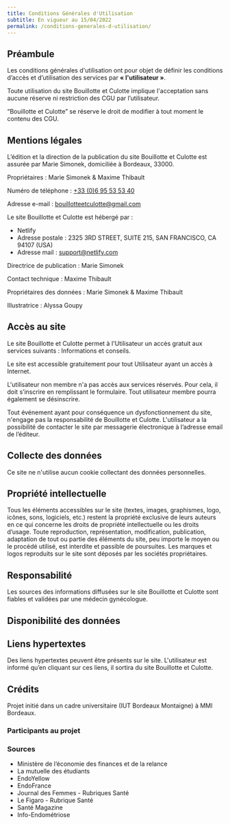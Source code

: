 ```yaml
---
title: Conditions Générales d'Utilisation
subtitle: En vigueur au 15/04/2022
permalink: /conditions-generales-d-utilisation/
---
```


<section class="section">
    <div class="container">
        <div class="row justify-content-center">
            <div class="col-lg-8">
                <h2 class="mb-56"><span>Préambule</span></h2>
                <p>Les conditions générales d'utilisation ont pour objet de définir les conditions d’accès et d’utilisation des services par <b>« l'utilisateur »</b>.</p>
                <p>Toute utilisation du site Bouillotte et Culotte implique l'acceptation sans aucune réserve ni restriction des CGU par l’utilisateur.</p>
                <p>“Bouillotte et Culotte” se réserve le droit de modifier à tout moment le contenu des CGU.</p>
            </div>
        </div>
    </div>
</section>
<section class="section">
    <div class="container">
        <div class="row justify-content-center">
            <div class="col-lg-8">
                <h2 class="mb-56"><span>Mentions légales</span></h2>
                <p>L’édition et la direction de la publication du site Bouillotte et Culotte est assurée par Marie Simonek, domiciliée à Bordeaux, 33000.</p>
                <p>Propriétaires : Marie Simonek & Maxime Thibault</p>
                <p>Numéro de téléphone : <a href="tel:+33 6 95 53 53 40">+33 (0)6 95 53 53 40</a></p>
                <p>Adresse e-mail : <a href="mailto:bouillotteetculotte@gmail.com">bouillotteetculotte@gmail.com</a></p>
                <p>Le site Bouillotte et Culotte est hébergé par :</p>
                <ul>
                    <li>Netlify</li>
                    <li>Adresse postale : 2325 3RD STREET, SUITE 215, SAN FRANCISCO, CA 94107 (USA)</li>
                    <li>Adresse mail : <a href="mailto:support@netlify.com">support@netlify.com</a></li>
                </ul>
                <p>Directrice de publication : Marie Simonek</p>
                <p>Contact technique : Maxime Thibault</p>
                <p>Propriétaires des données : Marie Simonek & Maxime Thibault</p>
                <p>Illustratrice : Alyssa Goupy</p>
            </div>
        </div>
    </div>
</section>
<section class="section">
    <div class="container">
        <div class="row justify-content-center">
            <div class="col-lg-8">
                <h2 class="mb-56"><span>Accès au site</span></h2>
                <p>Le site Bouillotte et Culotte permet à l'Utilisateur un accès gratuit aux services suivants : Informations et conseils.</p>
                <p>Le site est accessible gratuitement pour tout Utilisateur ayant un accès à Internet.</p>
                <p>L'utilisateur non membre n'a pas accès aux services réservés. Pour cela, il doit s’inscrire en remplissant le formulaire. Tout utilisateur membre pourra également se désinscrire.</p>
                <p>Tout événement ayant pour conséquence un dysfonctionnement du site, n'engage pas la responsabilité de Bouillotte et Culotte. L'utilisateur a la possibilité de contacter le site par messagerie électronique à l’adresse email de l’éditeur.</p>
            </div>
        </div>
    </div>
</section>
<section class="section">
    <div class="container">
        <div class="row justify-content-center">
            <div class="col-lg-8">
                <h2 class="mb-56"><span>Collecte des données</span></h2>
                <p>Ce site ne n'utilise aucun cookie collectant des données personnelles.</p>
            </div>
        </div>
    </div>
</section>
<section class="section">
    <div class="container">
        <div class="row justify-content-center">
            <div class="col-lg-8">
                <h2 class="mb-56"><span>Propriété intellectuelle</span></h2>
                <p>Tous les éléments accessibles sur le site (textes, images, graphismes, logo, icônes, sons, logiciels, etc.) restent la propriété exclusive de leurs auteurs en ce qui concerne les droits de propriété intellectuelle ou les droits d’usage. Toute reproduction, représentation, modification, publication, adaptation de tout ou partie des éléments du site, peu importe le moyen ou le procédé utilisé, est interdite et passible de poursuites. Les marques et logos reproduits sur le site sont déposés par les sociétés propriétaires.</p>
            </div>
        </div>
    </div>
</section>
<section class="section">
    <div class="container">
        <div class="row justify-content-center">
            <div class="col-lg-8">
                <h2 class="mb-56"><span>Responsabilité</span></h2>
                <p>Les sources des informations diffusées sur le site Bouillotte et Culotte sont fiables et validées par une médecin gynécologue.</p>
            </div>
        </div>
    </div>
</section>
<section class="section">
    <div class="container">
        <div class="row justify-content-center">
            <div class="col-lg-8">
                <h2 class="mb-56"><span>Disponibilité des données</span></h2>
            </div>
        </div>
    </div>
</section>
<section class="section">
    <div class="container">
        <div class="row justify-content-center">
            <div class="col-lg-8">
                <h2 class="mb-56"><span>Liens hypertextes</span></h2>
                <p>Des liens hypertextes peuvent être présents sur le site. L'utilisateur est informé qu’en cliquant sur ces liens, il sortira du site Bouillotte et Culotte.</p>
            </div>
        </div>
    </div>
</section>
<section class="section">
    <div class="container">
        <div class="row justify-content-center">
            <div class="col-lg-8">
                <h2 class="mb-56"><span>Crédits</span></h2>
                <p>Projet initié dans un cadre universitaire (IUT Bordeaux Montaigne) à MMI Bordeaux.</p>
                <h3>Participants au projet</h3>
                <h3>Sources</h3>
                <ul>
                    <li>Ministère de l’économie des finances et de la relance</li>
                    <li>La mutuelle des étudiants</li>
                    <li>EndoYellow</li>
                    <li>EndoFrance</li>
                    <li>Journal des Femmes - Rubriques Santé</li>
                    <li>Le Figaro - Rubrique Santé</li>
                    <li>Santé Magazine</li>
                    <li>Info-Endométriose</li>
                </ul>
                <!-- <p>Le contenu de ce site a été lu et validé par des gynécologues : Lucio Gambini.</p> -->
            </div>
        </div>
    </div>
</section>